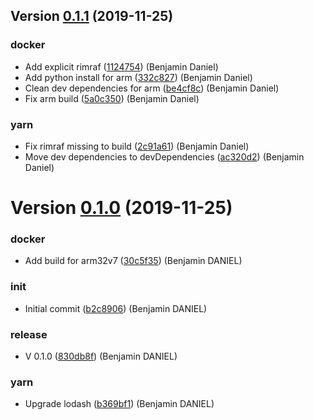 ## Version [0.1.1](https://github.com/neo9/n9-node-microservice-skeleton/compare/0.1.0...0.1.1) (2019-11-25)


### docker

* Add explicit rimraf ([1124754](https://github.com/neo9/n9-node-microservice-skeleton/commit/1124754)) (Benjamin Daniel)
* Add python install for arm ([332c827](https://github.com/neo9/n9-node-microservice-skeleton/commit/332c827)) (Benjamin Daniel)
* Clean dev dependencies for arm ([be4cf8c](https://github.com/neo9/n9-node-microservice-skeleton/commit/be4cf8c)) (Benjamin Daniel)
* Fix arm build ([5a0c350](https://github.com/neo9/n9-node-microservice-skeleton/commit/5a0c350)) (Benjamin Daniel)

### yarn

* Fix rimraf missing to build ([2c91a61](https://github.com/neo9/n9-node-microservice-skeleton/commit/2c91a61)) (Benjamin Daniel)
* Move dev dependencies to devDependencies ([ac320d2](https://github.com/neo9/n9-node-microservice-skeleton/commit/ac320d2)) (Benjamin Daniel)



# Version [0.1.0](https://github.com/neo9/n9-node-microservice-skeleton/compare/b2c8906...0.1.0) (2019-11-25)


### docker

* Add build for arm32v7 ([30c5f35](https://github.com/neo9/n9-node-microservice-skeleton/commit/30c5f35)) (Benjamin DANIEL)

### init

* Initial commit ([b2c8906](https://github.com/neo9/n9-node-microservice-skeleton/commit/b2c8906)) (Benjamin DANIEL)

### release

* V 0.1.0 ([830db8f](https://github.com/neo9/n9-node-microservice-skeleton/commit/830db8f)) (Benjamin DANIEL)

### yarn

* Upgrade lodash ([b369bf1](https://github.com/neo9/n9-node-microservice-skeleton/commit/b369bf1)) (Benjamin DANIEL)




